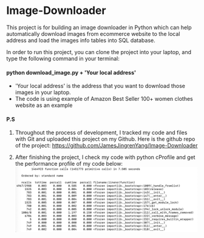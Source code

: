 # Image-Downloader
This project is for building an image downloader in Python which can help automatically download images from ecommerce website to the local address and load the images info tables into SQL database.

In order to run this project, you can clone the project into your laptop, and type the following command in your terminal:

#### python download_image.py + 'Your local address'

* 'Your local address' is the address that you want to download those images in your laptop.
* The code is using example of Amazon Best Seller 100+ women clothes website as an example

#### P.S
1. Throughout the process of development, I tracked my code and files with Git and uploaded this project on my Github. Here is the github repo of the project: https://github.com/JamesJingrenYang/Image-Downloader

2. After finishing the project, I check my code with python cProfile and get the performance profile of my code below:
![Image text](https://github.com/JamesJingrenYang/Image-Downloader/blob/main/WechatIMG536.jpeg)


